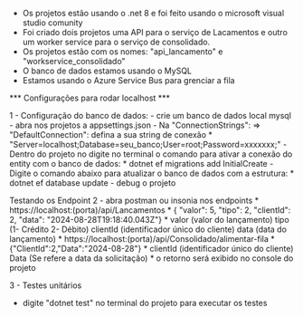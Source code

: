 - Os projetos estão usando o .net 8 e foi feito usando o microsoft visual studio comunity
- Foi criado dois projetos uma API para o serviço de Lacamentos e outro um worker service para o serviço de consolidado.
- Os projetos estão com os nomes: "api_lancamento" e "workservice_consolidado" 
- O banco de dados estamos usando o MySQL
- Estamos usando o Azure Service Bus para grenciar a fila

*** Configurações para rodar localhost ***

1 - Configuração do banco de dados:
    - crie um banco de dados local mysql
    - abra nos projetos a appsettings.json
    - Na "ConnectionStrings": => "DefaultConnection": defina a sua string de conexão
    * "Server=localhost;Database=seu_banco;User=root;Password=xxxxxxx;"
    - Dentro do projeto no digite no terminal o comando para ativar a conexão do entity com o banco de dados: 
        * dotnet ef migrations add InitialCreate
        - Digite o comando abaixo para atualizar o banco de dados com a estrutura: 
        * dotnet ef database update
    - debug o projeto

 Testando os Endpoint
 2 - abra postman ou insonia nos endpoints
    * https://localhost:(porta)/api/Lancamentos 
    * { "valor": 5, "tipo": 2, "clientId": 2, "data": "2024-08-28T19:18:40.043Z"}
    * valor (valor do lançamento) tipo (1- Crédito 2- Débito) clientId (identificador único do cliente) data (data do lançamento) 
    * https://localhost:(porta)/api/Consolidado/alimentar-fila
    * {"ClientId":2,"Data":"2024-08-28"} 
    *   clientId (identificador único do cliente)  Data (Se refere a data da solicitação)
    * o retorno será exibido no console do projeto
    
 
3 - Testes unitários
   * digite "dotnet test" no terminal do projeto para executar os testes